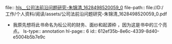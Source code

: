 file:: [hls__公司法前沿问题研究-朱锦清_1628498520059_0](file://D:/工作/个人资料/阅读/assets/公司法前沿问题研究-朱锦清_1628498520059_0.pdf)
file-path:: file://D:/工作/个人资料/阅读/assets/公司法前沿问题研究-朱锦清_1628498520059_0.pdf

- 我原先想将此书命名为枟公司的财务、面纱和起源枠 ，因为这是书中的三个亮点。
  ls-type:: annotation
  hl-page:: 6
  id:: 612ef35b-8e6c-4339-8d40-e5004b5b7e9c